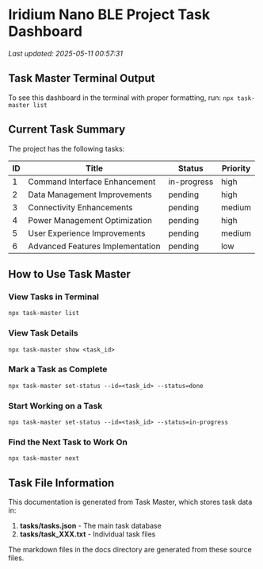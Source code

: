 # Iridium Nano BLE Project Task Dashboard

*Last updated: 2025-05-11 00:57:31*

## Task Master Terminal Output

To see this dashboard in the terminal with proper formatting, run:
`
npx task-master list
`

## Current Task Summary

The project has the following tasks:

| ID | Title | Status | Priority |
|----|-------|--------|----------|
| 1 | Command Interface Enhancement | in-progress | high |
| 2 | Data Management Improvements | pending | high |
| 3 | Connectivity Enhancements | pending | medium |
| 4 | Power Management Optimization | pending | high |
| 5 | User Experience Improvements | pending | medium |
| 6 | Advanced Features Implementation | pending | low |
## How to Use Task Master

### View Tasks in Terminal
`
npx task-master list
`

### View Task Details
`
npx task-master show <task_id>
`

### Mark a Task as Complete
`
npx task-master set-status --id=<task_id> --status=done
`

### Start Working on a Task
`
npx task-master set-status --id=<task_id> --status=in-progress
`

### Find the Next Task to Work On
`
npx task-master next
`

## Task File Information

This documentation is generated from Task Master, which stores task data in:

1. **tasks/tasks.json** - The main task database
2. **tasks/task_XXX.txt** - Individual task files

The markdown files in the docs directory are generated from these source files.
